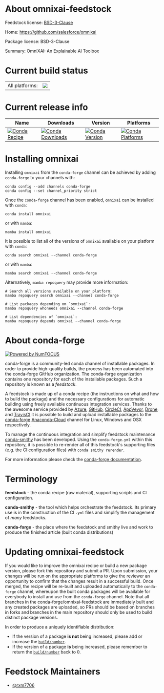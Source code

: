 About omnixai-feedstock
=======================

Feedstock license: [BSD-3-Clause](https://github.com/conda-forge/omnixai-feedstock/blob/main/LICENSE.txt)

Home: https://github.com/salesforce/omnixai

Package license: BSD-3-Clause

Summary: OmniXAI: An Explainable AI Toolbox

Current build status
====================


<table><tr><td>All platforms:</td>
    <td>
      <a href="https://dev.azure.com/conda-forge/feedstock-builds/_build/latest?definitionId=18319&branchName=main">
        <img src="https://dev.azure.com/conda-forge/feedstock-builds/_apis/build/status/omnixai-feedstock?branchName=main">
      </a>
    </td>
  </tr>
</table>

Current release info
====================

| Name | Downloads | Version | Platforms |
| --- | --- | --- | --- |
| [![Conda Recipe](https://img.shields.io/badge/recipe-omnixai-green.svg)](https://anaconda.org/conda-forge/omnixai) | [![Conda Downloads](https://img.shields.io/conda/dn/conda-forge/omnixai.svg)](https://anaconda.org/conda-forge/omnixai) | [![Conda Version](https://img.shields.io/conda/vn/conda-forge/omnixai.svg)](https://anaconda.org/conda-forge/omnixai) | [![Conda Platforms](https://img.shields.io/conda/pn/conda-forge/omnixai.svg)](https://anaconda.org/conda-forge/omnixai) |

Installing omnixai
==================

Installing `omnixai` from the `conda-forge` channel can be achieved by adding `conda-forge` to your channels with:

```
conda config --add channels conda-forge
conda config --set channel_priority strict
```

Once the `conda-forge` channel has been enabled, `omnixai` can be installed with `conda`:

```
conda install omnixai
```

or with `mamba`:

```
mamba install omnixai
```

It is possible to list all of the versions of `omnixai` available on your platform with `conda`:

```
conda search omnixai --channel conda-forge
```

or with `mamba`:

```
mamba search omnixai --channel conda-forge
```

Alternatively, `mamba repoquery` may provide more information:

```
# Search all versions available on your platform:
mamba repoquery search omnixai --channel conda-forge

# List packages depending on `omnixai`:
mamba repoquery whoneeds omnixai --channel conda-forge

# List dependencies of `omnixai`:
mamba repoquery depends omnixai --channel conda-forge
```


About conda-forge
=================

[![Powered by
NumFOCUS](https://img.shields.io/badge/powered%20by-NumFOCUS-orange.svg?style=flat&colorA=E1523D&colorB=007D8A)](https://numfocus.org)

conda-forge is a community-led conda channel of installable packages.
In order to provide high-quality builds, the process has been automated into the
conda-forge GitHub organization. The conda-forge organization contains one repository
for each of the installable packages. Such a repository is known as a *feedstock*.

A feedstock is made up of a conda recipe (the instructions on what and how to build
the package) and the necessary configurations for automatic building using freely
available continuous integration services. Thanks to the awesome service provided by
[Azure](https://azure.microsoft.com/en-us/services/devops/), [GitHub](https://github.com/),
[CircleCI](https://circleci.com/), [AppVeyor](https://www.appveyor.com/),
[Drone](https://cloud.drone.io/welcome), and [TravisCI](https://travis-ci.com/)
it is possible to build and upload installable packages to the
[conda-forge](https://anaconda.org/conda-forge) [Anaconda-Cloud](https://anaconda.org/)
channel for Linux, Windows and OSX respectively.

To manage the continuous integration and simplify feedstock maintenance
[conda-smithy](https://github.com/conda-forge/conda-smithy) has been developed.
Using the ``conda-forge.yml`` within this repository, it is possible to re-render all of
this feedstock's supporting files (e.g. the CI configuration files) with ``conda smithy rerender``.

For more information please check the [conda-forge documentation](https://conda-forge.org/docs/).

Terminology
===========

**feedstock** - the conda recipe (raw material), supporting scripts and CI configuration.

**conda-smithy** - the tool which helps orchestrate the feedstock.
                   Its primary use is in the construction of the CI ``.yml`` files
                   and simplify the management of *many* feedstocks.

**conda-forge** - the place where the feedstock and smithy live and work to
                  produce the finished article (built conda distributions)


Updating omnixai-feedstock
==========================

If you would like to improve the omnixai recipe or build a new
package version, please fork this repository and submit a PR. Upon submission,
your changes will be run on the appropriate platforms to give the reviewer an
opportunity to confirm that the changes result in a successful build. Once
merged, the recipe will be re-built and uploaded automatically to the
`conda-forge` channel, whereupon the built conda packages will be available for
everybody to install and use from the `conda-forge` channel.
Note that all branches in the conda-forge/omnixai-feedstock are
immediately built and any created packages are uploaded, so PRs should be based
on branches in forks and branches in the main repository should only be used to
build distinct package versions.

In order to produce a uniquely identifiable distribution:
 * If the version of a package **is not** being increased, please add or increase
   the [``build/number``](https://docs.conda.io/projects/conda-build/en/latest/resources/define-metadata.html#build-number-and-string).
 * If the version of a package **is** being increased, please remember to return
   the [``build/number``](https://docs.conda.io/projects/conda-build/en/latest/resources/define-metadata.html#build-number-and-string)
   back to 0.

Feedstock Maintainers
=====================

* [@rxm7706](https://github.com/rxm7706/)


